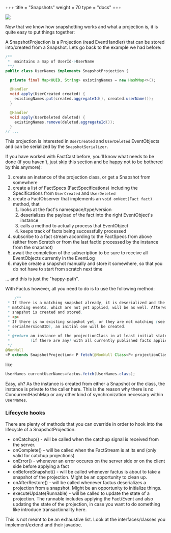 +++ 
title = "Snapshots"
weight = 70
type = "docs"
+++

![](../ph_sp.png)

Now that we know how snapshotting works and what a projection is, it is quite easy to put things together:

A SnapshotProjection is a Projection (read EventHandler) that can be stored into/created from a Snapshot. Lets go back
to the example we had before:

```java
/**
 *  maintains a map of UserId->UserName
 **/
public class UserNames implements SnapshotProjection {

  private final Map<UUID, String> existingNames = new HashMap<>();

  @Handler
  void apply(UserCreated created) {
    existingNames.put(created.aggregateId(), created.userName());
  }

  @Handler
  void apply(UserDeleted deleted) {
    existingNames.remove(deleted.aggregateId());
  }
// ...
``` 

This projection is interested in `UserCreated` and `UserDeleted` EventObjects and can be serialized by
the `SnapshotSerializer`.

If you have worked with FactCast before, you'll know what needs to be done (if you haven't, just skip this section and
be happy not to be bothered by this anymore):

1. create an instance of the projection class, or get a Snapshot from somewhere
1. create a list of FactSpecs (FactSpecifications) including the Specifications from `UserCreated` and `UserDeleted`
1. create a FactObserver that implements an `void onNext(Fact fact)` method, that
    1. looks at the fact's namespace/type/version
    1. deserializes the payload of the fact into the right EventObject's instance
    1. calls a method to actually process that EventObject
    1. keeps track of facts being successfully processed
1. subscribe to a fact stream according to the FactSpecs from above (either from Scratch or from the last factId
   processed by the instance from the snapshot)
1. await the completion of the subscription to be sure to receive all EventObjects currently in the EventLog
1. maybe create a snapshot manually and store it somewhere, so that you do not have to start from scratch next time

... and this is just the "happy-path".

With Factus however, all you need to do is to use the following method:

```java
    /**
 * If there is a matching snapshot already, it is deserialized and the
 * matching events, which are not yet applied, will be as well. Afterwards, a new
 * snapshot is created and stored.
 * <p>
 * If there is no existing snapshot yet, or they are not matching (see
 * serialVersionUID), an initial one will be created.
 *
 * @return an instance of the projectionClass in at least initial state, and
 *         (if there are any) with all currently published facts applied.
 */
@NonNull
<P extends SnapshotProjection> P fetch(@NonNull Class<P> projectionClass);
```

like

```java
UserNames currentUserNames=factus.fetch(UserNames.class);
```

Easy, uh? As the instance is created from either a Snapshot or the class, the instance is private to the caller here.
This is the reason why there is no ConcurrentHashMap or any other kind of synchronization necessary within `UserNames`.

### Lifecycle hooks

There are plenty of methods that you can override in order to hook into the lifecycle of a SnapshotProjection.

* onCatchup() - will be called when the catchup signal is received from the server.
* onComplete() - will be called when the FactStream is at its end (only valid for catchup projections)
* onError() - whenever an error occures on the server side or on the client side before applying a fact
* onBeforeSnapshot() - will be called whenever factus is about to take a snapshot of the projection. Might be an
  opportunity to clean up.
* onAfterRestore() - will be called whenever factus deserializes a projection from a snapshot. Might be an opportunity
  to initialize things.
* executeUpdate(Runnable) - will be called to update the state of a projection. The runnable includes applying the Fact/Event and also updating the state of the projection, in case you want to do something like introduce transactionality here. 

This is not meant to be an exhaustive list. Look at the interfaces/classes you implement/extend and their javadoc.


